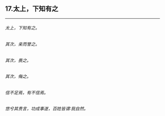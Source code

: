 ## 17.太上，下知有之
---


###### 太上，下知有之。

###### 其次，亲而誉之。

###### 其次，畏之。

###### 其次，侮之。

###### 信不足焉，有不信焉。

###### 悠兮其贵言，功成事遂，百姓皆谓∶我自然。

######  

